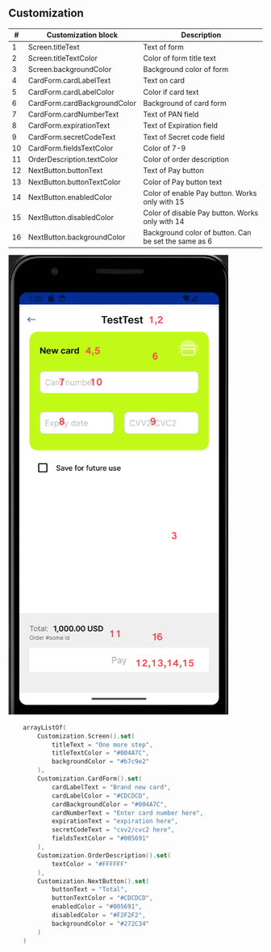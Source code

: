 ## Customization

| #   | Customization block          | Description                                          |
|-----|------------------------------|------------------------------------------------------|
| 1   | Screen.titleText             | Text of form                                         |
| 2   | Screen.titleTextColor        | Color of form title text                             |
| 3   | Screen.backgroundColor       | Background color of form                             |
| 4   | CardForm.cardLabelText       | Text on card                                         |
| 5   | CardForm.cardLabelColor      | Color if card text                                   |
| 6   | CardForm.cardBackgroundColor | Background of card form                              |
| 7   | CardForm.cardNumberText      | Text of PAN field                                    |
| 8   | CardForm.expirationText      | Text of Expiration field                             |
| 9   | CardForm.secretCodeText      | Text of Secret code field                            |
| 10  | CardForm.fieldsTextColor     | Color of 7-9                                         |
| 11  | OrderDescription.textColor   | Color of order description                           |
| 12  | NextButton.buttonText        | Text of Pay button                                   |
| 13  | NextButton.buttonTextColor   | Color of Pay button text                             |
| 14  | NextButton.enabledColor      | Color of enable Pay button. Works only with 15       |
| 15  | NextButton.disabledColor     | Color of disable Pay button. Works only with 14      |
| 16  | NextButton.backgroundColor   | Background color of button. Can be set the same as 6 |

![Description](/pics/customization-map.png)

```kotlin
    arrayListOf(
        Customization.Screen().set(
            titleText = "One more step",
            titleTextColor = "#004A7C",
            backgroundColor = "#b7c9e2"
        ),
        Customization.CardForm().set(
            cardLabelText = "Brand new card",
            cardLabelColor = "#CDCDCD",
            cardBackgroundColor = "#004A7C",
            cardNumberText = "Enter card number here",
            expirationText = "expiration here",
            secretCodeText = "cvv2/cvc2 here",
            fieldsTextColor = "#005691"
        ),
        Customization.OrderDescription().set(
            textColor = "#FFFFFF"
        ),
        Customization.NextButton().set(
            buttonText = "Total",
            buttonTextColor = "#CDCDCD",
            enabledColor = "#005691",
            disabledColor = "#F2F2F2",
            backgroundColor = "#272C34"
        )
    )
```
